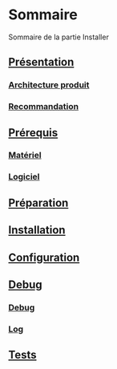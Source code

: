 # Sommaire


Sommaire de la partie Installer



## [Présentation](guides_techniques/installer/00_presentation.md#presentation)
### [Architecture produit](guides_techniques/installer/00_presentation.md#architecture-produit)
### [Recommandation](guides_techniques/installer/00_presentation.md#recommandation)
## [Prérequis](guides_techniques/installer/01_prerequis.md#prerequis)
### [Matériel](guides_techniques/installer/01_prerequis.md#materiel)
### [Logiciel](guides_techniques/installer/01_prerequis.md#logiciel)
## [Préparation](guides_techniques/installer/02_preparation.md#preparation)
## [Installation](guides_techniques/installer/03_installation.md#installation)
## [Configuration](guides_techniques/installer/04_configuration.md#configuration)
## [Debug](guides_techniques/installer/05_debug.md#debug)
### [Debug](guides_techniques/installer/05_debug.md#debug_1)
### [Log](guides_techniques/installer/05_debug.md#log)
## [Tests](guides_techniques/installer/06_tests.md#tests)

